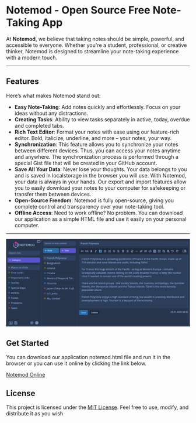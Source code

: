 # Notemod - Open Source Free Note-Taking App

At **Notemod**, we believe that taking notes should be simple, powerful, and accessible to everyone. Whether you're a student, professional, or creative thinker, Notemod is designed to streamline your note-taking experience with a modern touch.

---

## Features

Here’s what makes Notemod stand out:

- **Easy Note-Taking**: Add notes quickly and effortlessly. Focus on your ideas without any distractions.
- **Creating Tasks**: Ability to view tasks separately in active, today, overdue and completed tabs.
- **Rich Text Editor**: Format your notes with ease using our feature-rich editor. Bold, italicize, underline, and more – your notes, your way.
- **Synchronization**: This feature allows you to synchronize your notes between different devices. Thus, you can access your notes anytime and anywhere. The synchronization process is performed through a special Gist file that will be created in your GitHub account.
- **Save All Your Data**: Never lose your thoughts. Your data belongs to you and is saved in localstorage in the browser you will use. With Notemod, your data is always in your hands. Our export and import features allow you to easily download your notes to your computer for safekeeping or transfer them between devices.
- **Open-Source Freedom**: Notemod is fully open-source, giving you complete control and transparency over your note-taking tool.
- **Offline Access**: Need to work offline? No problem. You can download our application as a simple HTML file and use it easily on your personal computer.

---

![](notemod.jpg)

## Get Started

You can download our application notemod.html file and run it in the browser or you can use it online by clicking the link below.

[Notemod Online](https://app-notemod.blogspot.com)

## License

This project is licensed under the [MIT License](LICENSE). Feel free to use, modify, and distribute it as you wish
